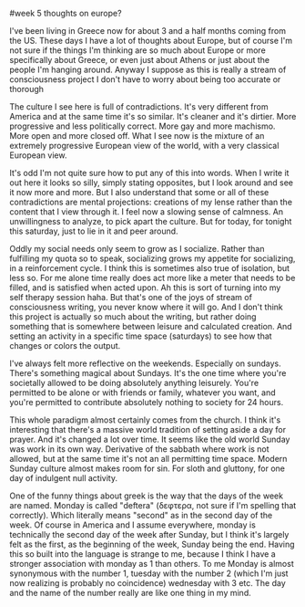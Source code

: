 #week 5 thoughts on europe?

I've been living in Greece now for about 3 and a half months coming from the US. These days I have a lot of thoughts about Europe, but of course I'm not sure if the things I'm thinking are so much about Europe or more specifically about Greece, or even just about Athens or just about the people I'm hanging around. Anyway I suppose as this is really a stream of consciousness project I don't have to worry about being too accurate or thorough

The culture I see here is full of contradictions. It's very different from America and at the same time it's so similar. It's cleaner and it's dirtier. More progressive and less politically correct. More gay and more machismo. More open and more closed off. What I see now is the mixture of an extremely progressive European view of the world, with a very classical European view. 

It's odd I'm not quite sure how to put any of this into words. When I write it out here it looks so silly, simply stating opposites, but I look around and see it now more and more. But I also understand that some or all of these contradictions are mental projections: creations of my lense rather than the content that I view through it. I feel now a slowing sense of calmness. An unwillingness to analyze, to pick apart the culture. But for today, for tonight this saturday, just to lie in it and peer around. 

Oddly my social needs only seem to grow as I socialize. Rather than fulfilling my quota so to speak, socializing grows my appetite for socializing, in a reinforcement cycle. I think this is sometimes also true of isolation, but less so. For me alone time really does act more like a meter that needs to be filled, and is satisfied when acted upon. Ah this is sort of turning into my self therapy session haha. But that's one of the joys of stream of consciousness writing, you never know where it will go. And I don't think this project is actually so much about the writing, but rather doing something that is somewhere between leisure and calculated creation. And setting an activity in a specific time space (saturdays) to see how that changes or colors the output. 

I've always felt more reflective on the weekends. Especially on sundays. There's something magical about Sundays. It's the one time where you're societally allowed to be doing absolutely anything leisurely. You're permitted to be alone or with friends or family, whatever you want, and you're permitted to contribute absolutely nothing to society for 24 hours. 

This whole paradigm almost certainly comes from the church. I think it's interesting that there's a massive world tradition of setting aside a day for prayer. And it's changed a lot over time. It seems like the old world Sunday was work in its own way. Derivative of the sabbath where work is not allowed, but at the same time it's not an all permitting time space. Modern Sunday culture almost makes room for sin. For sloth and gluttony, for one day of indulgent null activity. 

One of the funny things about greek is the way that the days of the week are named. Monday is called "deftera" (δεφτερα, not sure if I'm spelling that correctly). Which literally means "second" as in the second day of the week. Of course in America and I assume everywhere, monday is technically the second day of the week after Sunday, but I think it's largely felt as the first, as the beginning of the week, Sunday being the end. Having this so built into the language is strange to me, because I think I have a stronger association with monday as 1 than others. To me Monday is almost synonymous with the number 1, tuesday with the number 2 (which I'm just now realizing is probably no coincidence) wednesday with 3 etc. The day and the name of the number really are like one thing in my mind. 

 

